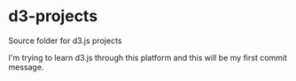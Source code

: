 # d3-projects
Source folder for d3.js projects

I'm trying to learn d3.js through this platform and this will be my first commit message.
